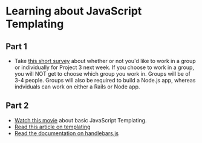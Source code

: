 # Learning about JavaScript Templating

## Part 1
- Take [this short survey](http://goo.gl/forms/d9vrDE4DmO) about whether or not you'd like to work in a group or individually for Project 3 next week. If you choose to work in a group, you will NOT get to choose which group you work in. Groups will be of 3-4 people. Groups will also be required to build a Node.js app, whereas indviduals can work on either a Rails or Node app.

## Part 2
- [Watch this movie](https://css-tricks.com/video-screencasts/127-basics-of-javascript-templating/) about basic JavaScript Templating.
- [Read this article on templating](http://code.tutsplus.com/tutorials/best-practices-when-working-with-javascript-templates--net-28364)
- [Read the documentation on handlebars.js](http://handlebarsjs.com/)
